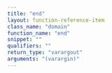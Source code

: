 ```yaml
---
title: "end"
layout: function-reference-item
class_name: "domain"
function_name: "end"
snippet: ""
qualifiers: ""
return_type: "varargout"
arguments: "(varargin)"
---
```


<pre class="help-text"></pre>